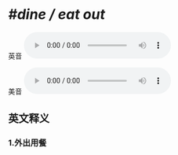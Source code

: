 # ***\#dine / eat out*** 
英音
<audio src="./media/dine   eat out1_AAC.aac" controls="controls"></audio>

美音
<audio src="./media/dine   eat out2_AAC.aac" controls="controls"></audio>



  

英文释义
---
### 1.**外出用餐**  


